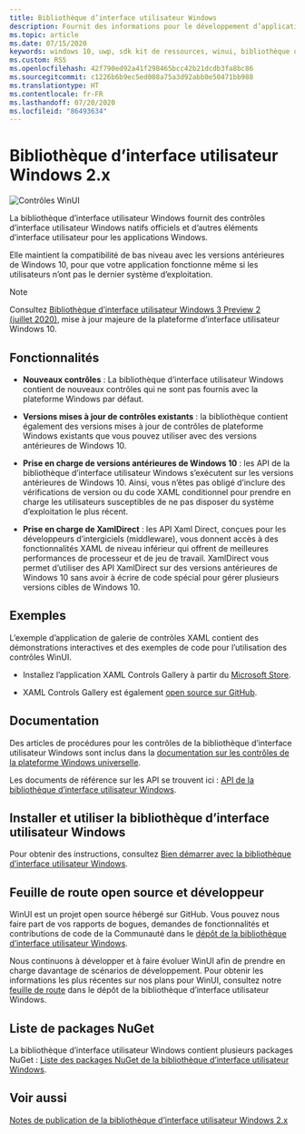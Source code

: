 ```yaml
---
title: Bibliothèque d’interface utilisateur Windows
description: Fournit des informations pour le développement d’applications WinUI 2.x et Windows.
ms.topic: article
ms.date: 07/15/2020
keywords: windows 10, uwp, sdk kit de ressources, winui, bibliothèque d’interface utilisateur Windows
ms.custom: RS5
ms.openlocfilehash: 42f790ed92a41f298465bcc42b21dcdb3fa8bc86
ms.sourcegitcommit: c1226b6b9ec5ed008a75a3d92abb0e50471bb988
ms.translationtype: HT
ms.contentlocale: fr-FR
ms.lasthandoff: 07/20/2020
ms.locfileid: "86493634"
---
```

# <a name="windows-ui-library-2x"></a>Bibliothèque d’interface utilisateur Windows 2.x

![Contrôles WinUI](images/winUI-library-767.png)

La bibliothèque d’interface utilisateur Windows fournit des contrôles d’interface utilisateur Windows natifs officiels et d’autres éléments d’interface utilisateur pour les applications Windows.

Elle maintient la compatibilité de bas niveau avec les versions antérieures de Windows 10, pour que votre application fonctionne même si les utilisateurs n’ont pas le dernier système d’exploitation.

> [!NOTE]
> Consultez [Bibliothèque d’interface utilisateur Windows 3 Preview 2 (juillet 2020)](../winui3/index.md), mise à jour majeure de la plateforme d’interface utilisateur Windows 10.

## <a name="features"></a>Fonctionnalités

* **Nouveaux contrôles** : La bibliothèque d’interface utilisateur Windows contient de nouveaux contrôles qui ne sont pas fournis avec la plateforme Windows par défaut.

* **Versions mises à jour de contrôles existants** : la bibliothèque contient également des versions mises à jour de contrôles de plateforme Windows existants que vous pouvez utiliser avec des versions antérieures de Windows 10.

* **Prise en charge de versions antérieures de Windows 10** : les API de la bibliothèque d’interface utilisateur Windows s’exécutent sur les versions antérieures de Windows 10. Ainsi, vous n’êtes pas obligé d’inclure des vérifications de version ou du code XAML conditionnel pour prendre en charge les utilisateurs susceptibles de ne pas disposer du système d’exploitation le plus récent.

* **Prise en charge de XamlDirect** : les API Xaml Direct, conçues pour les développeurs d’intergiciels (middleware), vous donnent accès à des fonctionnalités XAML de niveau inférieur qui offrent de meilleures performances de processeur et de jeu de travail. XamlDirect vous permet d’utiliser des API XamlDirect sur des versions antérieures de Windows 10 sans avoir à écrire de code spécial pour gérer plusieurs versions cibles de Windows 10.

## <a name="examples"></a>Exemples

L’exemple d’application de galerie de contrôles XAML contient des démonstrations interactives et des exemples de code pour l’utilisation des contrôles WinUI.

* Installez l’application XAML Controls Gallery à partir du [Microsoft Store](
https://www.microsoft.com/p/xaml-controls-gallery/9msvh128x2zt).

* XAML Controls Gallery est également [open source sur GitHub](
https://github.com/Microsoft/Xaml-Controls-Gallery).

## <a name="documentation"></a>Documentation

Des articles de procédures pour les contrôles de la bibliothèque d’interface utilisateur Windows sont inclus dans la [documentation sur les contrôles de la plateforme Windows universelle](/windows/uwp/design/controls-and-patterns/).

Les documents de référence sur les API se trouvent ici : [API de la bibliothèque d’interface utilisateur Windows](/uwp/api/overview/winui/).

## <a name="install-and-use-the-windows-ui-library"></a>Installer et utiliser la bibliothèque d’interface utilisateur Windows

Pour obtenir des instructions, consultez [Bien démarrer avec la bibliothèque d’interface utilisateur Windows](getting-started.md).

## <a name="open-source-and-developer-roadmap"></a>Feuille de route open source et développeur

WinUI est un projet open source hébergé sur GitHub. Vous pouvez nous faire part de vos rapports de bogues, demandes de fonctionnalités et contributions de code de la Communauté dans le [dépôt de la bibliothèque d’interface utilisateur Windows](https://aka.ms/winui).

Nous continuons à développer et à faire évoluer WinUI afin de prendre en charge davantage de scénarios de développement. Pour obtenir les informations les plus récentes sur nos plans pour WinUI, consultez notre [feuille de route](https://github.com/microsoft/microsoft-ui-xaml/blob/master/docs/roadmap.md) dans le dépôt de la bibliothèque d’interface utilisateur Windows.

## <a name="nuget-package-list"></a>Liste de packages NuGet

La bibliothèque d’interface utilisateur Windows contient plusieurs packages NuGet : [Liste des packages NuGet de la bibliothèque d’interface utilisateur Windows](nuget-packages.md).

## <a name="see-also"></a>Voir aussi

[Notes de publication de la bibliothèque d’interface utilisateur Windows 2.x](release-notes/index.md)
